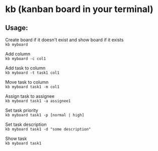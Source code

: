 

# kb (kanban board in your terminal) #

## Usage: ##

Create board if it doesn't exist and show board if it exists  
`kb myboard`

Add column  
`kb myboard -c col1`

Add task to column  
`kb myboard -t task1 col1`

Move task to column  
`kb myboard task1 -m col1`

Assign task to assignee  
`kb myboard task1 -a assignee1`

Set task priority  
`kb myboard task1 -p [normal | high]`

Set task description  
`kb myboard task1 -d "some description"`

Show task  
`kb myboard task1`